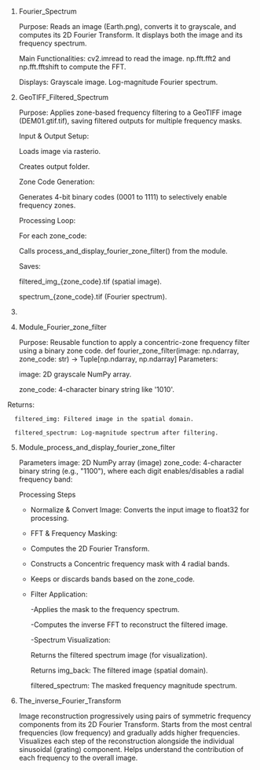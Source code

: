 1. Fourier_Spectrum

   Purpose:
   Reads an image (Earth.png), converts it to grayscale, and computes its 2D Fourier Transform. It displays both the image and its frequency spectrum.

   Main Functionalities:
      cv2.imread to read the image.
      np.fft.fft2 and np.fft.fftshift to compute the FFT.

   Displays:
      Grayscale image.
      Log-magnitude Fourier spectrum.

2. GeoTIFF_Filtered_Spectrum
    
    Purpose:
      Applies zone-based frequency filtering to a GeoTIFF image (DEM01.gtif.tif), saving filtered outputs for multiple frequency masks.

   Input & Output Setup:

      Loads image via rasterio.

   Creates output folder.

      Zone Code Generation:

      Generates 4-bit binary codes (0001 to 1111) to selectively enable frequency zones.

      Processing Loop:

      For each zone_code:

      Calls process_and_display_fourier_zone_filter() from the module.

   Saves:

      filtered_img_{zone_code}.tif (spatial image).

      spectrum_{zone_code}.tif (Fourier spectrum).
 3.
 4. Module_Fourier_zone_filter
    
    Purpose:
      Reusable function to apply a concentric-zone frequency filter using a binary zone code.
      def fourier_zone_filter(image: np.ndarray, zone_code: str) -> Tuple[np.ndarray, np.ndarray]
    Parameters:

      image: 2D grayscale NumPy array.

      zone_code: 4-character binary string like '1010'.

   Returns:

      filtered_img: Filtered image in the spatial domain.

      filtered_spectrum: Log-magnitude spectrum after filtering.
   
5. Module_process_and_display_fourier_zone_filter

   Parameters
         image: 2D NumPy array (image) 
         zone_code: 4-character binary string (e.g., "1100"), where each digit enables/disables a radial frequency band:

      Processing Steps
      - Normalize & Convert Image: Converts the input image to float32 for processing.

      - FFT & Frequency Masking:

      - Computes the 2D Fourier Transform.

      - Constructs a Concentric frequency mask with 4 radial bands.

      - Keeps or discards bands based on the zone_code.

   - Filter Application:

      -Applies the mask to the frequency spectrum.

      -Computes the inverse FFT to reconstruct the filtered image.

      -Spectrum Visualization:

        Returns the filtered spectrum image (for visualization).

        Returns
        img_back: The filtered image (spatial domain).

        filtered_spectrum: The masked frequency magnitude spectrum.
   
  6. The_inverse_Fourier_Transform

      Image reconstruction progressively using pairs of symmetric frequency components from its 2D Fourier Transform.
      Starts from the most central frequencies (low frequency) and gradually adds higher frequencies.
      Visualizes each step of the reconstruction alongside the individual sinusoidal (grating) component.
      Helps understand the contribution of each frequency to the overall image.
